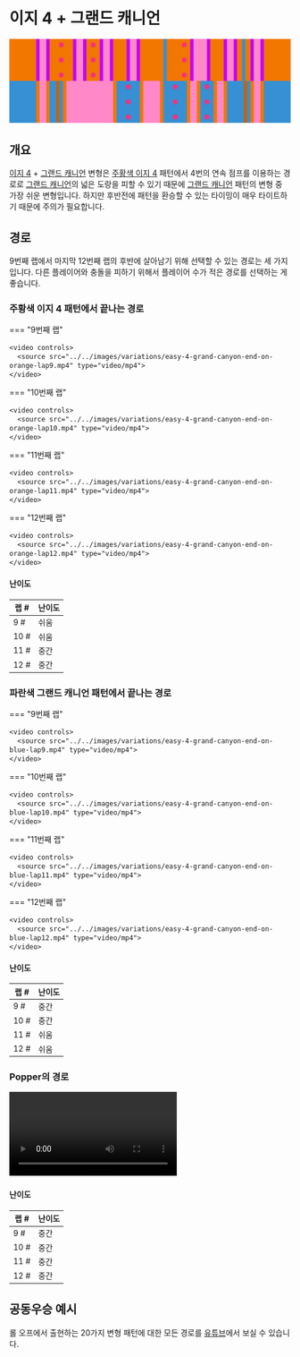 # 이지 4 + 그랜드 캐니언

![Easy 4 + Grand Canyon](../images/variations/easy-4-grand-canyon.jpg)

## 개요

[이지 4](../rolls/easy-4.md#주황색-패턴) + [그랜드 캐니언](../rolls/grand-canyon.md) 변형은 [주황색 이지 4](../rolls/easy-4.md#주황색-패턴) 패턴에서 4번의 연속 점프를 이용하는 경로로 [그랜드 캐니언](../rolls/grand-canyon.md)의 넓은 도랑을 피할 수 있기 때문에 [그랜드 캐니언](../rolls/grand-canyon.md) 패턴의 변형 중 가장 쉬운 변형입니다. 하지만 후반전에 패턴을 환승할 수 있는 타이밍이 매우 타이트하기 때문에 주의가 필요합니다.

## 경로

9번째 랩에서 마지막 12번째 랩의 후반에 살아남기 위해 선택할 수 있는 경로는 세 가지입니다. 다른 플레이어와 충돌을 피하기 위해서 플레이어 수가 적은 경로를 선택하는 게 좋습니다.

### 주황색 이지 4 패턴에서 끝나는 경로

=== "9번째 랩"

    <video controls>
      <source src="../../images/variations/easy-4-grand-canyon-end-on-orange-lap9.mp4" type="video/mp4">
    </video>

=== "10번째 랩"

    <video controls>
      <source src="../../images/variations/easy-4-grand-canyon-end-on-orange-lap10.mp4" type="video/mp4">
    </video>

=== "11번째 랩"

    <video controls>
      <source src="../../images/variations/easy-4-grand-canyon-end-on-orange-lap11.mp4" type="video/mp4">
    </video>

=== "12번째 랩"

    <video controls>
      <source src="../../images/variations/easy-4-grand-canyon-end-on-orange-lap12.mp4" type="video/mp4">
    </video>

#### 난이도

| 랩 #  | 난이도     |
| ----- | ---------- |
| 9 #   | 쉬움       |
| 10 #  | 쉬움       |
| 11 #  | 중간       |
| 12 #  | 중간       |

### 파란색 그랜드 캐니언 패턴에서 끝나는 경로

=== "9번째 랩"

    <video controls>
      <source src="../../images/variations/easy-4-grand-canyon-end-on-blue-lap9.mp4" type="video/mp4">
    </video>

=== "10번째 랩"

    <video controls>
      <source src="../../images/variations/easy-4-grand-canyon-end-on-blue-lap10.mp4" type="video/mp4">
    </video>

=== "11번째 랩"

    <video controls>
      <source src="../../images/variations/easy-4-grand-canyon-end-on-blue-lap11.mp4" type="video/mp4">
    </video>

=== "12번째 랩"

    <video controls>
      <source src="../../images/variations/easy-4-grand-canyon-end-on-blue-lap12.mp4" type="video/mp4">
    </video>

#### 난이도

| 랩 #  | 난이도     |
| ----- | ---------- |
| 9 #   | 중간       |
| 10 #  | 중간       |
| 11 #  | 쉬움       |
| 12 #  | 쉬움       |

### Popper의 경로

<video controls>
  <source src="../../images/variations/easy-4-grand-canyon-poppers-path.mp4" type="video/mp4">
</video>

#### 난이도

| 랩 #  | 난이도     |
| ----- | ---------- |
| 9 #   | 중간       |
| 10 #  | 중간       |
| 11 #  | 중간       |
| 12 #  | 중간       |

## 공동우승 예시

롤 오프에서 출현하는 20가지 변형 패턴에 대한 모든 경로를 [유튜브](https://www.youtube.com/playlist?list=PLG_QNSp9ZgJLWYSNl4vY26VJCZeOQHO1F)에서 보실 수 있습니다.
